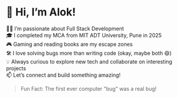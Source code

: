 # 👋 Hi, I’m Alok!

👨‍💻 I’m passionate about Full Stack Development  
🎓 I completed my MCA from MIT ADT University, Pune in 2025  
🎮 Gaming and reading books are my escape zones  
🛠️ I love solving bugs more than writing code (okay, maybe both 😄)  
💡 Always curious to explore new tech and collaborate on interesting projects  
📫 Let’s connect and build something amazing!

> Fun Fact: The first ever computer "bug" was a real bug!
